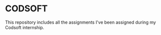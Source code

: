 # CODSOFT
This repository includes all the assignments I've been assigned during my Codsoft internship.
